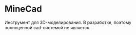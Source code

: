 # MineCad

Инструмент для 3D-моделирования. В разработке, поэтому полноценной cad-системой не является.
